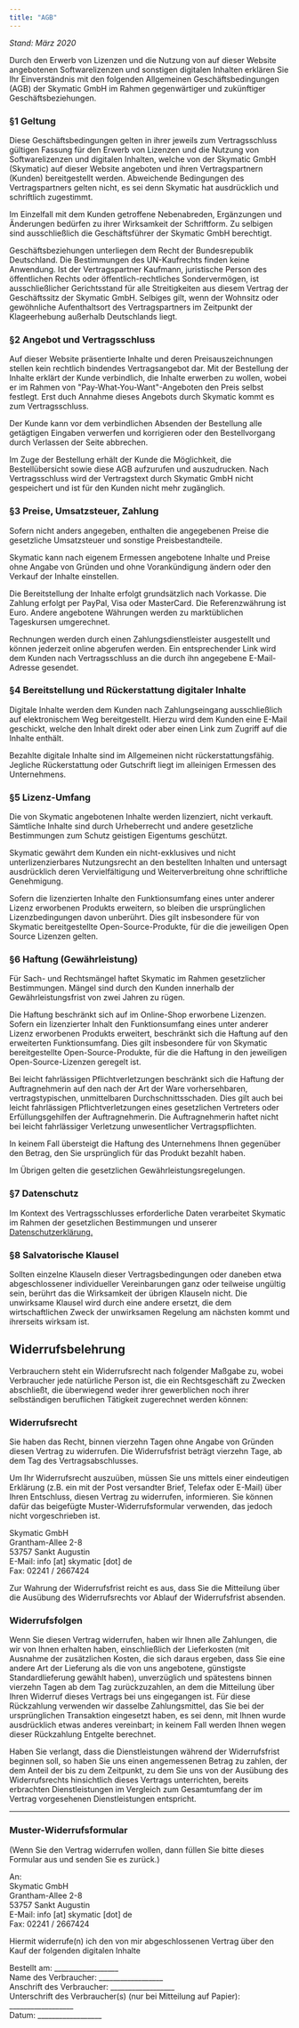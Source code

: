 ```yaml
---
title: "AGB"
---
```


_Stand: März 2020_

<p class="text-lg leading-relaxed text-gray-700">Durch den Erwerb von Lizenzen und die Nutzung von auf dieser Website angebotenen Softwarelizenzen und sonstigen digitalen Inhalten erklären Sie Ihr Einverständnis mit den folgenden Allgemeinen Geschäftsbedingungen (AGB) der Skymatic GmbH im Rahmen gegenwärtiger und zukünftiger Geschäftsbeziehungen.</p>

### §1 Geltung

Diese Geschäftsbedingungen gelten in ihrer jeweils zum Vertragsschluss gültigen Fassung für den Erwerb von Lizenzen und die Nutzung von Softwarelizenzen und digitalen Inhalten, welche von der Skymatic GmbH (Skymatic) auf dieser Website angeboten und ihren Vertragspartnern (Kunden) bereitgestellt werden. Abweichende Bedingungen des Vertragspartners gelten nicht, es sei denn Skymatic hat ausdrücklich und schriftlich zugestimmt.

Im Einzelfall mit dem Kunden getroffene Nebenabreden, Ergänzungen und Änderungen bedürfen zu ihrer Wirksamkeit der Schriftform. Zu selbigen sind ausschließlich die Geschäftsführer der Skymatic GmbH berechtigt.

Geschäftsbeziehungen unterliegen dem Recht der Bundesrepublik Deutschland. Die Bestimmungen des UN-Kaufrechts finden keine Anwendung. Ist der Vertragspartner Kaufmann, juristische Person des öffentlichen Rechts oder öffentlich-rechtliches Sondervermögen, ist ausschließlicher Gerichtsstand für alle Streitigkeiten aus diesem Vertrag der Geschäftssitz der Skymatic GmbH. Selbiges gilt, wenn der Wohnsitz oder gewöhnliche Aufenthaltsort des Vertragspartners im Zeitpunkt der Klageerhebung außerhalb Deutschlands liegt.

### §2 Angebot und Vertragsschluss

Auf dieser Website präsentierte Inhalte und deren Preisauszeichnungen stellen kein rechtlich bindendes Vertragsangebot dar. Mit der Bestellung der Inhalte erklärt der Kunde verbindlich, die Inhalte erwerben zu wollen, wobei er im Rahmen von "Pay-What-You-Want"-Angeboten den Preis selbst festlegt. Erst duch Annahme dieses Angebots durch Skymatic kommt es zum Vertragsschluss.

Der Kunde kann vor dem verbindlichen Absenden der Bestellung alle getägtigen Eingaben verwerfen und korrigieren oder den Bestellvorgang durch Verlassen der Seite abbrechen.

Im Zuge der Bestellung erhält der Kunde die Möglichkeit, die Bestellübersicht sowie diese AGB aufzurufen und auszudrucken. Nach Vertragsschluss wird der Vertragstext durch Skymatic GmbH nicht gespeichert und ist für den Kunden nicht mehr zugänglich.

### §3 Preise, Umsatzsteuer, Zahlung

Sofern nicht anders angegeben, enthalten die angegebenen Preise die gesetzliche Umsatzsteuer und sonstige Preisbestandteile.

Skymatic kann nach eigenem Ermessen angebotene Inhalte und Preise ohne Angabe von Gründen und ohne Vorankündigung ändern oder den Verkauf der Inhalte einstellen.

Die Bereitstellung der Inhalte erfolgt grundsätzlich nach Vorkasse. Die Zahlung erfolgt per PayPal, Visa oder MasterCard. Die Referenzwährung ist Euro. Andere angebotene Währungen werden zu marktüblichen Tageskursen umgerechnet.

Rechnungen werden durch einen Zahlungsdienstleister ausgestellt und können jederzeit online abgerufen werden. Ein entsprechender Link wird dem Kunden nach Vertragsschluss an die durch ihn angegebene E-Mail-Adresse gesendet.

### §4 Bereitstellung und Rückerstattung digitaler Inhalte

Digitale Inhalte werden dem Kunden nach Zahlungseingang ausschließlich auf elektronischem Weg bereitgestellt. Hierzu wird dem Kunden eine E-Mail geschickt, welche den Inhalt direkt oder aber einen Link zum Zugriff auf die Inhalte enthält.

Bezahlte digitale Inhalte sind im Allgemeinen nicht rückerstattungsfähig. Jegliche Rückerstattung oder Gutschrift liegt im alleinigen Ermessen des Unternehmens.

### §5 Lizenz-Umfang

Die von Skymatic angebotenen Inhalte werden lizenziert, nicht verkauft. Sämtliche Inhalte sind durch Urheberrecht und andere gesetzliche Bestimmungen zum Schutz geistigen Eigentums geschützt.

Skymatic gewährt dem Kunden ein nicht-exklusives und nicht unterlizenzierbares Nutzungsrecht an den bestellten Inhalten und untersagt ausdrücklich deren Vervielfältigung und Weiterverbreitung ohne schriftliche Genehmigung.

Sofern die lizenzierten Inhalte den Funktionsumfang eines unter anderer Lizenz erworbenen Produkts erweitern, so bleiben die ursprünglichen Lizenzbedingungen davon unberührt. Dies gilt insbesondere für von Skymatic bereitgestellte Open-Source-Produkte, für die die jeweiligen Open Source Lizenzen gelten.

### §6 Haftung (Gewährleistung)

Für Sach- und Rechtsmängel haftet Skymatic im Rahmen gesetzlicher Bestimmungen. Mängel sind durch den Kunden innerhalb der Gewährleistungsfrist von zwei Jahren zu rügen.

Die Haftung beschränkt sich auf im Online-Shop erworbene Lizenzen. Sofern ein lizenzierter Inhalt den Funktionsumfang eines unter anderer Lizenz erworbenen Produkts erweitert, beschränkt sich die Haftung auf den erweiterten Funktionsumfang. Dies gilt insbesondere für von Skymatic bereitgestellte Open-Source-Produkte, für die die Haftung in den jeweiligen Open-Source-Lizenzen geregelt ist.

Bei leicht fahrlässigen Pflichtverletzungen beschränkt sich die Haftung der Auftragnehmerin auf den nach der Art der Ware vorhersehbaren, vertragstypischen, unmittelbaren Durchschnittsschaden. Dies gilt auch bei leicht fahrlässigen Pflichtverletzungen eines gesetzlichen Vertreters oder Erfüllungsgehilfen der Auftragnehmerin. Die Auftragnehmerin haftet nicht bei leicht fahrlässiger Verletzung unwesentlicher Vertragspflichten.

In keinem Fall übersteigt die Haftung des Unternehmens Ihnen gegenüber den Betrag, den Sie ursprünglich für das Produkt bezahlt haben.

Im Übrigen gelten die gesetzlichen Gewährleistungsregelungen.


### §7 Datenschutz

Im Kontext des Vertragsschlusses erforderliche Daten verarbeitet Skymatic im Rahmen der gesetzlichen Bestimmungen und unserer [Datenschutzerklärung.](/de/privacy)

### §8 Salvatorische Klausel

Sollten einzelne Klauseln dieser Vertragsbedingungen oder daneben etwa abgeschlossener individueller Vereinbarungen ganz oder teilweise ungültig sein, berührt das die Wirksamkeit der übrigen Klauseln nicht. Die unwirksame Klausel wird durch eine andere ersetzt, die dem wirtschaftlichen Zweck der unwirksamen Regelung am nächsten kommt und ihrerseits wirksam ist.

## Widerrufsbelehrung

Verbrauchern steht ein Widerrufsrecht nach folgender Maßgabe zu, wobei Verbraucher jede natürliche Person ist, die ein Rechtsgeschäft zu Zwecken abschließt, die überwiegend weder ihrer gewerblichen noch ihrer selbständigen beruflichen Tätigkeit zugerechnet werden können:

### Widerrufsrecht

Sie haben das Recht, binnen vierzehn Tagen ohne Angabe von Gründen diesen Vertrag zu widerrufen.
Die Widerrufsfrist beträgt vierzehn Tage, ab dem Tag des Vertragsabschlusses.

Um Ihr Widerrufsrecht auszuüben, müssen Sie uns mittels einer eindeutigen Erklärung (z.B. ein mit der Post versandter Brief, Telefax oder E-Mail) über Ihren Entschluss, diesen Vertrag zu widerrufen, informieren. Sie können dafür das beigefügte Muster-Widerrufsformular verwenden, das jedoch nicht vorgeschrieben ist.

Skymatic GmbH<br/>
Grantham-Allee 2-8<br/>
53757 Sankt Augustin<br/>
E-Mail: info [at] skymatic [dot] de<br/>
Fax: 02241 / 2667424<br/>

Zur Wahrung der Widerrufsfrist reicht es aus, dass Sie die Mitteilung über die Ausübung des Widerrufsrechts vor Ablauf der Widerrufsfrist absenden.

### Widerrufsfolgen

Wenn Sie diesen Vertrag widerrufen, haben wir Ihnen alle Zahlungen, die wir von Ihnen erhalten haben, einschließlich der Lieferkosten (mit Ausnahme der zusätzlichen Kosten, die sich daraus ergeben, dass Sie eine andere Art der Lieferung als die von uns angebotene, günstigste Standardlieferung gewählt haben), unverzüglich und spätestens binnen vierzehn Tagen ab dem Tag zurückzuzahlen, an dem die Mitteilung über Ihren Widerruf dieses Vertrags bei uns eingegangen ist. Für diese Rückzahlung verwenden wir dasselbe Zahlungsmittel, das Sie bei der ursprünglichen Transaktion eingesetzt haben, es sei denn, mit Ihnen wurde ausdrücklich etwas anderes vereinbart; in keinem Fall werden Ihnen wegen dieser Rückzahlung Entgelte berechnet.

Haben Sie verlangt, dass die Dienstleistungen während der Widerrufsfrist beginnen soll, so haben Sie uns einen angemessenen Betrag zu zahlen, der dem Anteil der bis zu dem Zeitpunkt, zu dem Sie uns von der Ausübung des Widerrufsrechts hinsichtlich dieses Vertrags unterrichten, bereits erbrachten Dienstleistungen im Vergleich zum Gesamtumfang der im Vertrag vorgesehenen Dienstleistungen entspricht.

---

### Muster-Widerrufsformular

(Wenn Sie den Vertrag widerrufen wollen, dann füllen Sie bitte dieses Formular aus und senden Sie es zurück.)

An:<br/>
Skymatic GmbH<br/>
Grantham-Allee 2-8<br/>
53757 Sankt Augustin<br/>
E-Mail: info [at] skymatic [dot] de<br/>
Fax: 02241 / 2667424<br/>

Hiermit widerrufe(n) ich den von mir abgeschlossenen Vertrag über den Kauf der folgenden digitalen Inhalte

Bestellt am: __________________</br>
Name des Verbraucher: __________________</br>
Anschrift des Verbraucher: __________________</br>
Unterschrift des Verbraucher(s) (nur bei Mitteilung auf Papier): __________________</br>
Datum: __________________</br>
